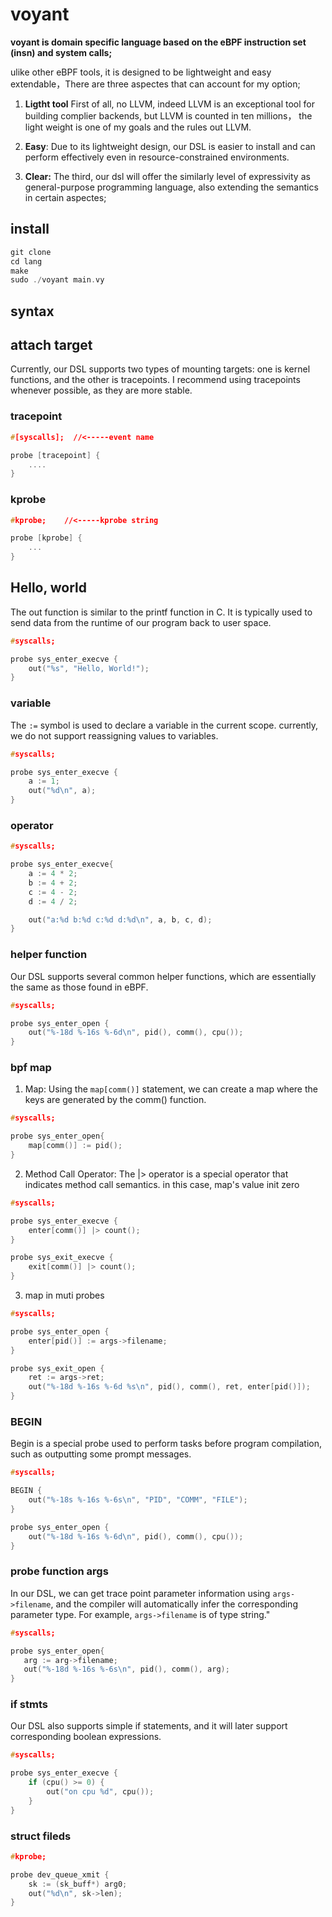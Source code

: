 # voyant

**voyant is domain specific language based on the eBPF instruction set (insn) and system calls;**

ulike other eBPF tools, it is designed to be lightweight and easy extendable，There are three aspectes that can account for my option;

1. **Ligtht tool** First of all, no LLVM, indeed LLVM is an exceptional tool for building complier backends, but LLVM is counted in ten millions， the light weight is one of my goals and the rules out LLVM.

2. **Easy**: Due to its lightweight design, our DSL is easier to install and can perform effectively even in resource-constrained environments.


3. **Clear:** The third, our dsl will offer the similarly level of expressivity as general-purpose programming language, also extending the semantics in certain aspectes;


## install

```c
git clone
cd lang
make
sudo ./voyant main.vy
```

## syntax


## attach target

Currently, our DSL supports two types of mounting targets: one is kernel functions, and the other is tracepoints. I recommend using tracepoints whenever possible, as they are more stable.


### tracepoint

```c
#[syscalls];  //<-----event name

probe [tracepoint] {
    ....
}
```

### kprobe

```c
#kprobe;    //<-----kprobe string

probe [kprobe] {
    ...
}
```

## Hello, world

The out function is similar to the printf function in C. It is typically used to send data from the runtime of our program back to user space.

```c
#syscalls;

probe sys_enter_execve {
    out("%s", "Hello, World!");
}
```

### variable

The `:=` symbol is used to declare a variable in the current scope. currently, we do not support reassigning values to variables.

```c
#syscalls;

probe sys_enter_execve {
    a := 1;
    out("%d\n", a);
}
```

### operator

```c
#syscalls;

probe sys_enter_execve{
    a := 4 * 2;
    b := 4 + 2;
    c := 4 - 2;
    d := 4 / 2;

    out("a:%d b:%d c:%d d:%d\n", a, b, c, d);
}
```


### helper function

Our DSL supports several common helper functions, which are essentially the same as those found in eBPF.

```c
#syscalls;

probe sys_enter_open {
    out("%-18d %-16s %-6d\n", pid(), comm(), cpu());
}
```

### bpf map

1. Map: Using the `map[comm()]` statement, we can create a map where the keys are generated by the comm() function.

```c
#syscalls;

probe sys_enter_open{
    map[comm()] := pid();
}
```


2. Method Call Operator: The |> operator is a special operator that indicates method call semantics. in this case, map's value init zero
```c
#syscalls;

probe sys_enter_execve {
    enter[comm()] |> count();
}

probe sys_exit_execve {
    exit[comm()] |> count();
}
```

3. map in muti probes

```c
#syscalls;

probe sys_enter_open {
    enter[pid()] := args->filename;
}

probe sys_exit_open {
    ret := args->ret;
    out("%-18d %-16s %-6d %s\n", pid(), comm(), ret, enter[pid()]);
}
```
### BEGIN

Begin is a special probe used to perform tasks before program compilation, such as outputting some prompt messages.

```c
#syscalls;

BEGIN {
    out("%-18s %-16s %-6s\n", "PID", "COMM", "FILE");
}

probe sys_enter_open {
    out("%-18d %-16s %-6d\n", pid(), comm(), cpu());
}
```

### probe function args

In our DSL, we can get trace point parameter information using `args->filename`, and the compiler will automatically infer the corresponding parameter type. For example, `args->filename` is of type string."

```c
#syscalls;

probe sys_enter_open{
   arg := arg->filename;
   out("%-18d %-16s %-6s\n", pid(), comm(), arg);
}
```

### if stmts

Our DSL also supports simple if statements, and it will later support corresponding boolean expressions.

```c
#syscalls;

probe sys_enter_execve {
    if (cpu() >= 0) {
        out("on cpu %d", cpu());
    }
}
```

### struct fileds

```c
#kprobe;

probe dev_queue_xmit {
	sk := (sk_buff*) arg0;
	out("%d\n", sk->len);
}
```